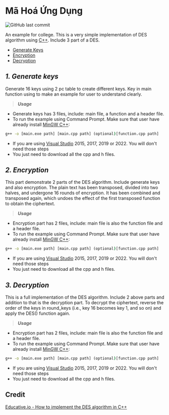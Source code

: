 # **Mã Hoá Ứng Dụng**

![GitHub last commit](https://img.shields.io/github/last-commit/Khang-Sully/DES-algorithm)

An example for college. This is a very simple implementation of DES algorithm using [C++](https://www.cplusplus.com/). Include 3 part of a DES.

* [Generate Keys](#1-generate-keys)
* [Encryption](#2-encryption)
* [Decryption](#3-decryption)

## *1. Generate keys*

Generate 16 keys using 2 pc table to create different keys. Key in main function using to make an example for user to understand clearly.

>***Usage***

* Generate keys has 3 files, include: main file, a function and a header file.
* To run the example using Command Prompt. Make sure that user have already install [MinGW C++](https://www.ics.uci.edu/~pattis/common/handouts/mingweclipse/mingw.html):

```cmd
g++ -o [main.exe path] [main.cpp path] (optional)[function.cpp path]
```

* If you are using [Visual Studio](https://visualstudio.microsoft.com/) 2015, 2017, 2019 or 2022. You will don't need those steps
* You just need to download all the cpp and h files.

## *2. Encryption*

This part demonstrate 2 parts of the DES algorithm. Include generate keys and also encryption. The plain text has been transposed, divided into two halves, and undergone 16 rounds of encryption. It has been combined and transposed again, which​ undoes the effect of the first transposed function to obtain the ciphertext.

>***Usage***

* Encryption part has 2 files, include: main file is also the function file and a header file.
* To run the example using Command Prompt. Make sure that user have already install [MinGW C++](https://www.ics.uci.edu/~pattis/common/handouts/mingweclipse/mingw.html):

```cmd
g++ -o [main.exe path] [main.cpp path] (optional)[function.cpp path]
```

* If you are using [Visual Studio](https://visualstudio.microsoft.com/) 2015, 2017, 2019 or 2022. You will don't need those steps
* You just need to download all the cpp and h files.

## *3. Decryption*

This is a full implementation of the DES algorithm. Include 2 above parts and addition to that is the decryption part. To decrypt the ciphertext, reverse the order of the keys in round_keys (i.e., key 16 becomes key 1, and so on) and apply the DES() function again.

>***Usage***

* Encryption part has 2 files, include: main file is also the function file and a header file.
* To run the example using Command Prompt. Make sure that user have already install [MinGW C++](https://www.ics.uci.edu/~pattis/common/handouts/mingweclipse/mingw.html):

```cmd
g++ -o [main.exe path] [main.cpp path] (optional)[function.cpp path]
```

* If you are using [Visual Studio](https://visualstudio.microsoft.com/) 2015, 2017, 2019 or 2022. You will don't need those steps
* You just need to download all the cpp and h files.

## Credit

[Educative.io - How to implement the DES algorithm in C++](https://www.educative.io/edpresso/how-to-implement-the-des-algorithm-in-cpp)
